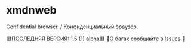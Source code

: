 # xmdnweb
Confidential browser. / Конфиденциальный браузер.

🟥ПОСЛЕДНЯЯ ВЕРСИЯ: 1.5 (1) alpha🟥
🐞О багах сообщайте в Issues.🐞

